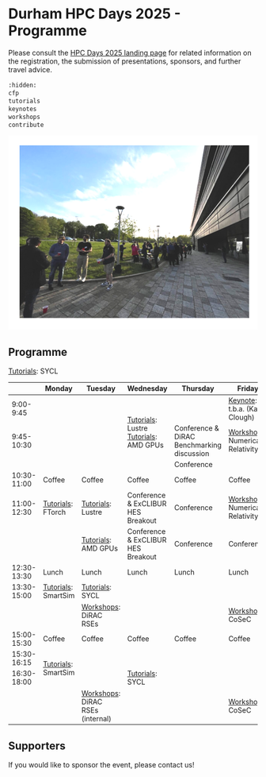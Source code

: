 # Durham HPC Days 2025 - Programme

Please consult the [HPC Days 2025 landing page](https://www.durham.ac.uk/research/institutes-and-centres/data-science/events-/durham---hpc-days/) for related information on the registration, the submission of presentations, sponsors, and further travel advice.

```{toctree}
:hidden:
cfp
tutorials
keynotes
workshops
contribute
```


![HPCDays](../images/HPC-days-pic.png)

## Programme

|             | Monday                 | Tuesday   | Wednesday  | Thursday   | Friday     | Saturday |
| ----------- | ---------------------- | --------- | ---------- | ---------- | ---------- | -------- |
|  9:00-9:45  |                                     | <td rowspan="3">[Tutorials](tutorials): Lustre <br /> [Tutorials](tutorials): AMD GPUs </td> |                                           | [Keynote](keynotes.md): t.b.a. (Katy Clough) | Social |
|  9:45-10:30 |                                     |                    | Conference & DiRAC Benchmarking discussion | [Workshops](workshops.md): Numerical Relativity | Social |
|             |                                     |                  | Conference | | Social |
| 10:30-11:00 | Coffee                              | Coffee                  | Coffee     | Coffee     | Coffee    | Coffee  | Social |
| 11:00-12:30 | [Tutorials](tutorials.md): FTorch   | [Tutorials](tutorials): Lustre                   | Conference & ExCLIBUR HES Breakout  | Conference   | [Workshops](workshops.md): Numerical Relativity | Social |
|             |                                     | [Tutorials](tutorials): AMD GPUs                 | Conference & ExCLIBUR HES Breakout  | Conference   | Conference | Social |
| 12:30-13:30 | Lunch                               | Lunch      | Lunch                   | Lunch      | Lunch      | Social |
| 13:30-15:00 | [Tutorials](tutorials.md): SmartSim | [Tutorials](tutorials.md): SYCL                  |         |            | |  Social |
|             |                                     | [Workshops](workshops.md): DiRAC RSEs            |         |            | [Workshops](workshops.md): CoSeC | Social |
| 15:00-15:30 | Coffee                              | Coffee                           | Coffee                  | Coffee     | Coffee     | |
| 15:30-16:15 <td rowspan="2">[Tutorials](tutorials.md): SmartSim</td> [Tutorials](tutorials.md): SYCL                  |            |            |  |
| 16:30-18:00 |                                                          | [Tutorials](tutorials.md): SYCL                  |            |            |  |
|             |                                     | [Workshops](workshops.md): DiRAC RSEs (internal) |            |            | [Workshops](workshops.md): CoSeC ||



## Supporters

If you would like to sponsor the event, please contact us!

